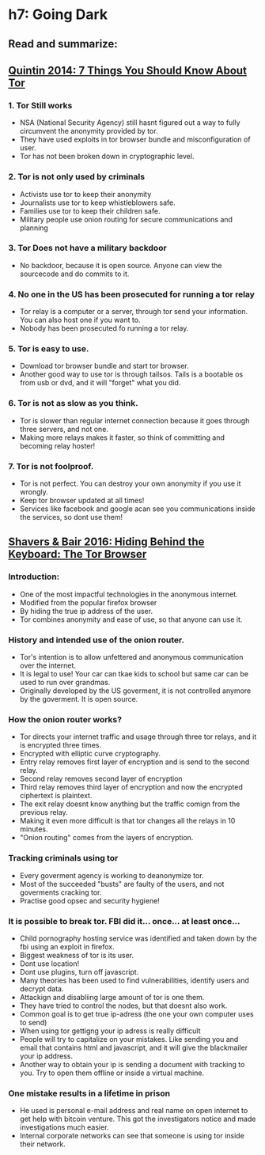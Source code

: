 # h7: Going Dark

## Read and summarize: 

## [Quintin 2014: 7 Things You Should Know About Tor](https://www.eff.org/deeplinks/2014/07/7-things-you-should-know-about-tor)

### 1. Tor Still works

- NSA (National Security Agency) still hasnt figured out a way to fully circumvent the anonymity provided by tor.
- They have used exploits in tor browser bundle and misconfiguration of user.
- Tor has not been broken down in cryptographic level.

### 2. Tor is not only used by criminals

- Activists use tor to keep their anonymity
- Journalists use tor to keep whistleblowers safe.
- Families use tor to keep their children safe.
- Military people use onion routing for secure communications and planning

### 3. Tor Does not have a military backdoor

- No backdoor, because it is open source. Anyone can view the sourcecode and do commits to it.


### 4. No one in the US has been prosecuted for running a tor relay

- Tor relay is a computer or a server, through tor send your information. You can also host one if you want to.
- Nobody has been prosecuted fo running a tor relay.

### 5. Tor is easy to use.

- Download tor browser bundle and start tor browser.
- Another good way to use tor is through tailsos. Tails is a bootable os from usb or dvd, and it will "forget" what you did.

### 6. Tor is not as slow as you think.

- Tor is slower than regular internet connection because it goes through three servers, and not one.
- Making more relays makes it faster, so think of committing and becoming relay hoster!

### 7. Tor is not foolproof.

- Tor is not perfect. You can destroy your own anonymity if you use it wrongly.
- Keep tor browser updated at all times! 
- Services like facebook and google acan see you communications inside the services, so dont use them!

## [Shavers & Bair 2016: Hiding Behind the Keyboard: The Tor Browser](https://learning.oreilly.com/library/view/hiding-behind-the/9780128033524/XHTML/B9780128033401000021/B9780128033401000021.xhtml#s0020)

### Introduction:

- One of the most impactful technologies in the anonymous internet.
- Modified from the popular firefox browser
- By hiding the true ip address of the user.
- Tor combines anonymity and ease of use, so that anyone can use it.

### History and intended use of the onion router.

- Tor's intention is to allow unfettered and anonymous communication over the internet.
- It is legal to use! Your car can tkae kids to school but same car can be used to run over grandmas. 
- Originally developed by the US goverment, it is not controlled anymore by the goverment. It is open source.

### How the onion router works?

- Tor directs your internet traffic and usage through three tor relays, and it is encrypted three times.
- Encrypted with elliptic curve cryptography.
- Entry relay removes first layer of encryption and is send to the second relay.
- Second relay removes second layer of encryption
- Third relay removes third layer of encryption and now the encrypted ciphertext is plaintext.
- The exit relay doesnt know anything but the traffic comign from the previous relay.
- Making it even more difficult is that tor changes all the relays in 10 minutes.
- "Onion routing" comes from the layers of encryption. 

### Tracking criminals using tor

- Every goverment agency is working to deanonymize tor.
- Most of the succeeded "busts" are faulty of the users, and not goverments cracking tor.
- Practise good opsec and security hygiene!

### It is possible to break tor. FBI did it... once... at least once...

- Child pornography hosting service was identified and taken down by the fbi using an exploit in firefox.
- Biggest weakness of tor is its user.
- Dont use location!
- Dont use plugins, turn off javascript.
- Many theories has been used to find vulnerabilities, identify users and decrypt data.
- Attackign and disabliing large amount of tor is one them.
- They have tried to control the nodes, but that doesnt also work.
- Common goal is to get true ip-adress (the one your own computer uses to send)
- When using tor gettigng your ip adress is really difficult
- People will try to capitalize on your mistakes. Like sending you and email that contains html and javascript, and it will give the blackmailer your ip address.
- Another way to obtain your ip is sending a document with tracking to you. Try to open them offline or inside a virtual machine.

### One mistake results in a lifetime in prison

- He used is personal e-mail address and real name on open internet to get help with bitcoin venture. This got the investigators notice and made investigations much easier.
- Internal corporate networks can see that someone is using tor inside their network.